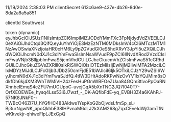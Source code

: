 11/19/2024 2:38:03 PM
clientSecret
613c6ae9-437e-4b26-8d0e-8da2a8a5a851

clientId
Southwest



token (dynamic)
eyJhbGciOiJSUzI1NiIsImtpZCI6ImpiMlZJODdYMmFXc3FpNjdydVdZVEEiLCJ0eXAiOiJhdCtqd3QifQ.eyJuYmYiOjE3MzEzNTM0MDksImV4cCI6MTczMTM1NzAwOSwiaXNzIjoiaHR0cHM6Ly9pZGVudGl0eS5hdXRvY3JpYi5uZXQiLCJhdWQiOiJhcmN0dXJ1c3dlYmFwaSIsImNsaWVudF9pZCI6IlNvdXRod2VzdCIsImFwaVNjb3BlIjpbImFwaS5jcmVhdGUiLCJhcGkucmVhZCIsImFwaS51cGRhdGUiLCJhcGkuZGVsZXRlIl0sIkRiSWQiOlsiOTEzMiIsIjEwNjM2IiwiMTA2MzciLCIxMDYzMiJdLCJFcGljb3JDb250cmFjdE51bWJlciI6Ijk5OTkiLCJzY29wZSI6WyJhcmN0dXJ1c3dlYmFwaSJdfQ.4tIW3DHtAdoRKPwNzOvYV1IxYQJMIm8sOdkfDh6kj4XM3WhTWMiVH24zFesHuPGmWBFOeZUaa84GQm3tlvoPpOaRNXhnbeIEmqS4cZFU7mUGUpoC-uvejGqA5bXnTNG2JQ7I040T7-OrfXEOEWEe_hysq4Lss53i6J7wzf_-_DK-AQfibFdE-yq_EVBH3Z4a6KAhPJ-57NK8JNkF0--TWBcO46ZI7U_hYGfHC483Aldws1YspKoG2bOjvdsLfmSp_sL-Bj3urNgwNK_apoQkhbE38IHPvnaM6cLJ2kXAM268gZqxCEveIdWjGamTfNwKkvekjr-qhiweFlpLJExGpQ
